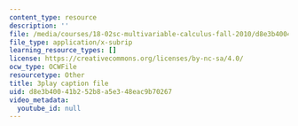 ```yaml
---
content_type: resource
description: ''
file: /media/courses/18-02sc-multivariable-calculus-fall-2010/d8e3b40041b252b8a5e348eac9b70267_E8aYX_mW2DA.vtt
file_type: application/x-subrip
learning_resource_types: []
license: https://creativecommons.org/licenses/by-nc-sa/4.0/
ocw_type: OCWFile
resourcetype: Other
title: 3play caption file
uid: d8e3b400-41b2-52b8-a5e3-48eac9b70267
video_metadata:
  youtube_id: null
---
```

